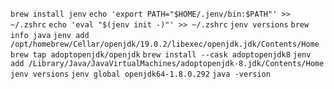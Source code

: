 `brew install jenv`
`echo 'export PATH="$HOME/.jenv/bin:$PATH"' >> ~/.zshrc`
`echo 'eval "$(jenv init -)"' >> ~/.zshrc`
`jenv versions`
`brew info java`
`jenv add /opt/homebrew/Cellar/openjdk/19.0.2/libexec/openjdk.jdk/Contents/Home`
`brew tap adoptopenjdk/openjdk`
`brew install --cask adoptopenjdk8`
`jenv add /Library/Java/JavaVirtualMachines/adoptopenjdk-8.jdk/Contents/Home`
`jenv versions`
`jenv global openjdk64-1.8.0.292`
`java -version`
